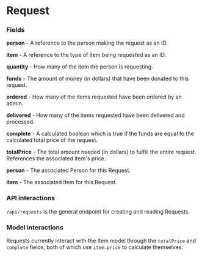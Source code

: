 # Request
### Fields
**person** - A reference to the person making the request as an ID.

**item** - A reference to the type of item being requested as an ID.

**quantity** - How many of the item the person is requesting.

**funds** - The amount of money (in dollars) that have been donated to this request.

**ordered** - How many of the items requested have been ordered by an admin.

**delivered** - How many of the items requested have been delivered and processed.

**complete** - A calculated boolean which is true if the funds are equal to the calculated
total price of the request.

**totalPrice** - The total amount needed (in dollars) to fulfill the entire request. References
the associated item's price.

**person** - The associated Person for this Request.

**item** - The associated Item for this Request.

### API interactions

`/api/requests` is the general endpoint for creating and reading Requests.

### Model interactions
Requests currently interact with the Item model through the `totalPrice` and `complete` fields, both
of which use `item.price` to calculate themselves.